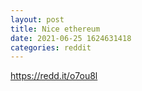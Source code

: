 ```yaml
--- 
layout: post 
title: Nice ethereum 
date: 2021-06-25 1624631418 
categories: reddit 
--- 
```

https://redd.it/o7ou8l